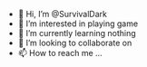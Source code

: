 - 👋 Hi, I’m @SurvivalDark
- 👀 I’m interested in playing game
- 🌱 I’m currently learning nothing
- 💞️ I’m looking to collaborate on 
- 📫 How to reach me  ... 

<!---
SurvivalDark/SurvivalDark is a ✨ special ✨ repository because its `README.md` (this file) appears on your GitHub profile.
You can click the Preview link to take a look at your changes.
--->
